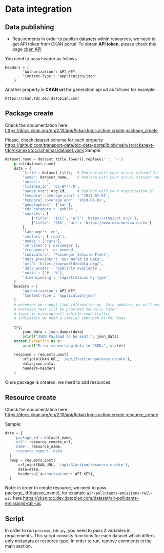 # Data integration

## Data publishing

* Requirements
In order to publish datasets within resources, we need to get API token from CKAN portal:
To obtain **API token**, please check this page [ckan  API](https://docs.ckan.org/en/2.10/api/#authentication-and-api-tokens)

You need to pass header as follows
```
headers = {
        'Authorization': API_KEY,
        'Content-Type': 'application/json'
    }
```

Another property is **CKAN url** for generation api url as follows for example:
```
https://ckan.tdc.dev.datopian.com/
```

## Package create

Check the documentation here https://docs.ckan.org/en/2.10/api/#ckan.logic.action.create.package_create

Please, check dataset schema for each property https://github.com/transport-data/tdc-data-portal/blob/main/src/ckanext-tdc/ckanext/tdc/schemas/dataset.yaml
Sample:

```python
dataset_name = dataset_title.lower().replace(' ', '-')
    print(dataset_name)
    data = {
        'title': dataset_title,  # Replace with your actual dataset title
        'name': dataset_name,    # Replace with your actual dataset name
        'notes': ' ',
        'license_id': 'CC-BY-4.0',
        'owner_org': org_id,     # Replace with your organization ID
        'temporal_coverage_start': '2013-01-01',
        'temporal_coverage_end': '2019-01-01',
        "geographies": ['eur'],
        'tdc_category': 'public',
        'sources': [
            {'title': 'ICCT', 'url': 'https://theicct.org/'},
            {'title': 'EEA', 'url': 'https://www.eea.europa.eu/en'}
        ],
        'language': 'en',
        'sectors': ['road'],
        'modes': ['cars'],
        'services': ['passenger'],
        'frequency': 'as_needed',
        'indicators': 'Passenger Vehicle Fleet',
        'data_provider': 'Our World in Data',
        'url': 'https://ourworldindata.org/',
        'data_access': 'publicly available',
        'units': ['#','%'],
        'dimensioning': 'registrations by type'
    }
    headers = {
        'Authorization': API_KEY,
        'Content-Type': 'application/json'
    }
    # whenever we cannot find information on  data updates, we will use "as_needed" for frequency
    # overview_text will be provided manually later
    # topic is missing/null vehicle-read-traffic
    # indicators we need a similar approach as for tags
    
    try:
        json_data = json.dumps(data)
        print("JSON Payload to be sent:", json_data) 
    except Exception as e:
        print("Error converting data to JSON:", str(e))
    
    response = requests.post(
        urljoin(CKAN_URL, '/api/3/action/package_create'),
        data=json_data,
        headers=headers
    )
```

Once package is created, we need to add resources

## Resource create

Check the documentation here https://docs.ckan.org/en/2.10/api/#ckan.logic.action.create.resource_create

Sample:

```python
data = {
    'package_id': dataset_name,
    'url': resource_remote_url,
    'name': resource_name,
    'resource_type': 'data'
  }
  resp = requests.post(
      urljoin(CKAN_URL, '/api/3/action/resource_create'),
      data=data,
      headers={'Authorization': API_KEY},
  )
```
Note: in order to create resource, we need to pass package_id(dataset_name), for example `air-pollutants-emissions-rail-uic` here https://ckan.tdc.dev.datopian.com/dataset/air-pollutants-emissions-rail-uic

## Script

In order to run `process_tdc.py`, you need to pass 2 variables in requirements. 
This script consists functions for each dataset which differs only metadata or resource type. In order to run, remove comments in the main section.
